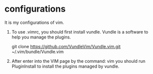 # configurations
It is my configurations of vim.

1. To use .vimrc, you should first install vundle.
Vundle is a software to help you manage the plugins.

	git clone https://github.com/VundleVim/Vundle.vim.git ~/.vim/bundle/Vundle.vim

2. After enter into the VIM page by the command:
	vim
you should run 
	PluginInstall
to install the plugins managed by vundle. 
